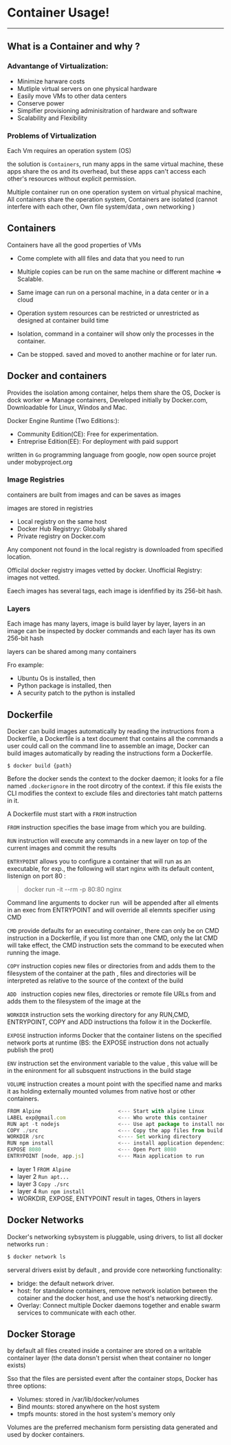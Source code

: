 # Container Usage!
------

## What is a Container and why ?

### Advantange of Virtualization:
- Minimize harware costs
- Mutliple virtual servers on one physical hardware
- Easily move VMs to other data centers
- Conserve power
- Simpifier provisioning adminisitration of hardware and software
- Scalability and Flexibility

### Problems of Virtualization

Each Vm requires an operation system (OS)

the solution is `Containers`, run many apps in the same virtual machine, these apps share the os and its overhead, but these apps can't access each other's resources without explicit permission.

Multiple container run on one operation system on virtual physical machine, All containers share the operation system, Containers are isolated (cannot interfere with each other, Own file system/data , own networking )

## Containers

Containers have all the good properties of VMs

- Come complete with alll files and data that you need to run

- Multiple copies can be run on the same machine or different machine => Scalable.

- Same image can run on a personal machine, in a data center or in a cloud

- Operation system resources can be restricted or unrestricted as designed at container build time

- Isolation, command in a container will show only the processes in the container.

- Can be stopped. saved and moved to another machine or for later run.

## Docker and containers

Provides the isolation among container, helps them share the OS, Docker is dock worker => Manage containers, Developed initially by Docker.com, Downloadable for Linux, Windos and Mac.

Docker Engine Runtime (Two Editions:):
- Community Edition(CE): Free for experimentation.
- Entreprise Edition(EE): For deployment with paid support

written in `Go` programming language from google, now open source projet under mobyproject.org 

### Image Registries
containers are built from images and can be saves as images 

images are stored in registries
- Local registry on the same host
- Docker Hub Registryy: Globally shared
- Private registry on Docker.com

Any component not found in the local registry is downloaded from specified location.

Officilal docker registry images vetted by docker. Unofficial Registry: images not vetted.

Eaech images has several tags, each image is idenfified by its 256-bit hash.

### Layers

Each image has many layers, image is build layer by layer, layers in an image can be inspected by docker commands and each layer has its own 256-bit hash

layers can be shared among many containers

Fro example:

- Ubuntu Os is installed, then
- Python package is installed, then
- A security patch to the python is installed


## Dockerfile
Docker can build images automatically by reading the  instructions from a Dockerfile, a Dockerfile is a text document  that contains all the  commands a user could call on the command line to assemble an image, Docker can build images automatically by reading the instructions form a Dockerfile.

``` docker
$ docker build {path}
```

Before the docker sends the context to the docker daemon; it looks for a file named `.dockerignore` in the root dircotry of the context. if this file exists the CLI modifies the context to exclude files and directories taht match patterns in it.

A Dockerfile must start with a `FROM` instruction

`FROM` instruction specifies the base image from which you are building.

`RUN` instruction will execute any commands in a new layer on top of the current images and commit the results

`ENTRYPOINT` allows you to configure a container that will run as an executable, for exp., the following will start nginx with its default content, listenign on port 80 : 

> docker run -it --rm  -p 80:80 nginx

Command line arguments to docker run <image> will be appended after all elments in an exec from ENTRYPOINT and will override all elemnts specifier using CMD

 `CMD` provide defaults for an executing container., there can only be on CMD instruction in a  Dockerfile, if you list more than one CMD, only the lat CMD will take effect, the CMD instruction sets   the command to be executed when running the image.
  

 `COPY` instruction copies new files or directories from <src> and adds them to the filesystem of the container at the path <dest>, files and directories will be interpreted as relative to the source of the context of the build

 `ADD ` instruction copies new files, directories or remote file URLs from <src> and adds them to the filesystem of  the image at the <dest>

 `WORKDIR` instruction sets the working directory for any RUN,CMD, ENTRYPOINT, COPY and ADD instructions tha follow it in the Dockerfile.

 `EXPOSE` instruction informs Docker that the container listens on the specified network ports at runtime (BS: the EXPOSE instruction dons not actually publish the prot)

 `ENV` instruction set the environment variable <key> to the value <value>, this value will be in the enironment for all subsquent instructions in the build stage

 `VOLUME` instruction creates a mount point with the specified name and marks it as holding externally mounted volumes from native host or other containers.

```javascript
FROM Alpine                         <--- Start with alpine Linux
LABEL exp@gmail.com                 <--- Who wrote this container
RUN apt -t nodejs                   <--- Use apt package to install nodejs
COPY ./src                          <--- Copy the app files from build context
WORKDIR /src                        <---- Set working directory
RUN npm install                     <--- install application dependencies
EXPOSE 8080                         <--- Open Port 8080
ENTRYPOINT [node, app.js]           <--- Main application to run
```

+ layer 1 `FROM Alpine`
+ layer 2 `Run apt...`
+ layer 3 `Copy ./src`
+ layer 4 `Run npm install`
+ WORKDIR, EXPOSE, ENTYPOINT result in tages, Others in layers


## Docker Networks

Docker's networking sybsystem is pluggable, using drivers, to list all docker networks run :

```sh
$ docker network ls 
```

serveral drivers exist by default , and provide core networking functionality:
- bridge: the default  network driver.
- host: for standalone containers, remove network isolation between the cotainer and the docker host, and use the host's networking directly.
- Overlay: Connect multiple Docker daemons together  and enable swarm services to communicate with each other.

## Docker Storage

by default all files created inside a container are stored on a writable container layer (the data donsn't persist when theat container no longer exists)

Sso that the files are persisted event after the container stops, Docker has three options:
 - Volumes: stored in /var/lib/docker/volumes
 - Bind mounts: stored anywhere on the host system
 - tmpfs mounts: stored in the host system's memory only

 Volumes  are  the preferred mechanism form persisting data generated and used by docker containers.